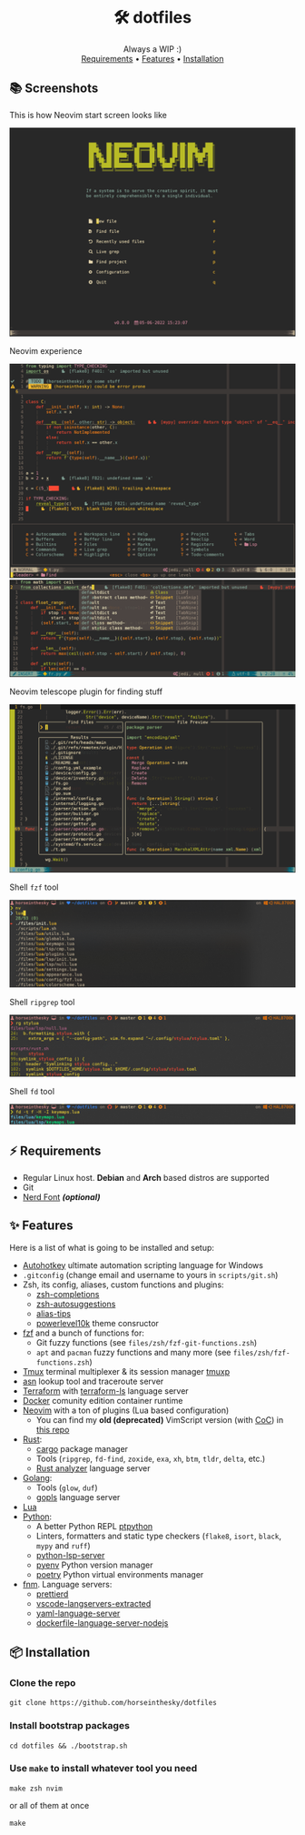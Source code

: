 <h1 align="center">🛠️ dotfiles</h1>
<div align="center">Always a WIP :)</div>

<div align="center">
    <a href="https://github.com/horseinthesky/dotfiles/#%EF%B8%8F-requirements">Requirements</a>
  <span> • </span>
	<a href="https://github.com/horseinthesky/dotfiles/#-features">Features</a>
  <span> • </span>
	<a href="https://github.com/horseinthesky/dotfiles/#-installation">Installation</a>
</div>

## 📚 Screenshots

This is how Neovim start screen looks like

![aplha](https://raw.githubusercontent.com/horseinthesky/dotfiles/master/media/alpha.png)

Neovim experience

![nvim](https://raw.githubusercontent.com/horseinthesky/dotfiles/master/media/nvim.png)
![nvim_insert](https://raw.githubusercontent.com/horseinthesky/dotfiles/master/media/nvim_insert.png)

Neovim telescope plugin for finding stuff

![telescope](https://raw.githubusercontent.com/horseinthesky/dotfiles/master/media/telescope.png)

Shell `fzf` tool

![fzf](https://raw.githubusercontent.com/horseinthesky/dotfiles/master/media/fzf.png)

Shell `ripgrep` tool

![rg](https://raw.githubusercontent.com/horseinthesky/dotfiles/master/media/rg.png)

Shell `fd` tool

![fd](https://raw.githubusercontent.com/horseinthesky/dotfiles/master/media/fd.png)

## ⚡️ Requirements

- Regular Linux host. **Debian** and **Arch** based distros are supported
- Git
- [Nerd Font](https://www.nerdfonts.com/) **_(optional)_**

## ✨ Features

Here is a list of what is going to be installed and setup:

- [Autohotkey](https://www.autohotkey.com/) ultimate automation scripting language for Windows
- `.gitconfig` (change email and username to yours in `scripts/git.sh`)
- Zsh, its config, aliases, custom functions and plugins:
  - [zsh-completions](https://github.com/zsh-users/zsh-completions)
  - [zsh-autosuggestions](https://github.com/zsh-users/zsh-autosuggestions)
  - [alias-tips](https://github.com/djui/alias-tips)
  - [powerlevel10k](https://github.com/romkatv/powerlevel10k) theme consructor
- [fzf](https://github.com/junegunn/fzf) and a bunch of functions for:
  - Git fuzzy functions (see `files/zsh/fzf-git-functions.zsh`)
  - `apt` and `pacman` fuzzy functions and many more (see `files/zsh/fzf-functions.zsh`)
- [Tmux](https://github.com/tmux/tmux) terminal multiplexer & its session manager [tmuxp](https://github.com/tmux-python/tmuxp)
- [asn](https://github.com/nitefood/asn) lookup tool and traceroute server
- [Terraform](https://www.terraform.io/) with [terraform-ls](https://github.com/hashicorp/terraform-ls) language server
- [Docker](https://www.docker.com/) comunity edition container runtime
- [Neovim](https://neovim.io/) with a ton of plugins (Lua based configuration)
  - You can find my **old (deprecated)** VimScript version (with [CoC](https://github.com/neoclide/coc.nvim)) in [this repo](https://github.com/horseinthesky/vimscript)
- [Rust](https://www.rust-lang.org/):
  - [cargo](https://crates.io/) package manager
  - Tools (`ripgrep`, `fd-find`, `zoxide`, `exa`, `xh`, `btm`, `tldr`, `delta`, etc.)
  - [Rust analyzer](https://rust-analyzer.github.io/) language server
- [Golang](https://go.dev/):
  - Tools (`glow`, `duf`)
  - [gopls](https://github.com/golang/tools/tree/master/gopls) language server
- [Lua](https://www.lua.org/)
- [Python](https://www.python.org/):
  - A better Python REPL [ptpython](https://github.com/prompt-toolkit/ptpython)
  - Linters, formatters and static type checkers (`flake8`, `isort`, `black`, `mypy` and `ruff`)
  - [python-lsp-server](https://github.com/python-lsp/python-lsp-server)
  - [pyenv](https://github.com/pyenv/pyenv) Python version manager
  - [poetry](https://python-poetry.org/) Python virtual environments manager
- [fnm](https://github.com/Schniz/fnm). Language servers:
  - [prettierd](https://github.com/fsouza/prettierd)
  - [vscode-langservers-extracted](https://github.com/hrsh7th/vscode-langservers-extracted)
  - [yaml-language-server](https://github.com/redhat-developer/yaml-language-server)
  - [dockerfile-language-server-nodejs](https://github.com/rcjsuen/dockerfile-language-server-nodejs)

## 📦 Installation

### Clone the repo

```
git clone https://github.com/horseinthesky/dotfiles
```

### Install bootstrap packages

```
cd dotfiles && ./bootstrap.sh
```

### Use `make` to install whatever tool you need

```
make zsh nvim
```

or all of them at once

```
make
```
